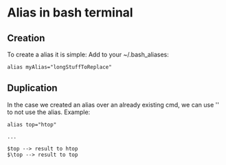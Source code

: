 # Alias in bash terminal

## Creation
To create a alias it is simple:
Add to your ~/.bash_aliases:
```
alias myAlias="longStuffToReplace"
```

## Duplication
In the case we created an alias over an already existing cmd, we can use '\' to not use the alias.
Example:
```
alias top="htop"

...

$top --> result to htop
$\top --> result to top

